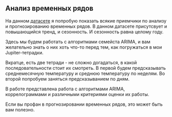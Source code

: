 ## Анализ временных рядов

На данном [датасете](https://www.kaggle.com/sumanthvrao/daily-climate-time-series-data) я 
попробую показать всякие приемчики по анализу и прогнозированию временных рядов. В данном
датасете присутсвует и повышающийся тренд, и сезонность. И сезонность равна целому году.

Здесь мы будем работать с алгоритмами семейста ARIMA, и вам желательно знать о них хоть что-то
перед тем, как погружаться в мои Jupiter-тетрадки.

Вкратце, есть две тетради - не сложно догадаться, в какой последовательности стоит их смотреть.
В первой будем предсказывать среднемесячную температуру и среднюю температуру по неделям. Во
второй попробуем заняться предсказыванием по дням. 

В работе представлена работа с алгоритмами ARIMA, коррелограммами и различными критериями оценки
их работы. 

Если вы профан в прогнозировании временных рядов, это может быть вам полезно.